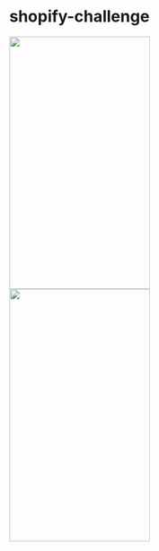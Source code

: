 # shopify-challenge

<a href="url"><img src="https://user-images.githubusercontent.com/11430473/30254329-8b18ae9c-964b-11e7-92b6-3c2de0030cf3.png" align="left" height="450" width="250" ></a>

<a href="url"><img src="https://user-images.githubusercontent.com/11430473/30254326-838949e8-964b-11e7-9dee-2dac20b81612.png" align="left" height="450" width="250" ></a>

